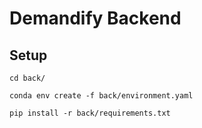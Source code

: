 # Demandify Backend

## Setup

`cd back/`

`conda env create -f back/environment.yaml`

`pip install -r back/requirements.txt`
